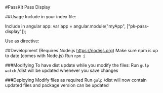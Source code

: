 #PassKit Pass Display

##Usage
Include in your index file:
    <script src="node_modules/angular/angular.min.js"></script>
    <script src="node_modules/pk-pass-display/dist/pk-pass-display.min.js"></script>

Include in angular app:
    var app = angular.module("myApp", ["pk-pass-display"]); 

Use as directive:
    <div pk-pass-display="passId"></div>

##Development
(Requires Node.js https://nodejs.org)
Make sure npm is up to date (comes with Node.js)
Run `npm i`

###Modifying
To have dist update while you modify the files:
Run `gulp watch`
/dist will be updated whenever you save changes

###Deploying
Modify files as required
Run `gulp`
/dist will now contain updated files and package version can be updated